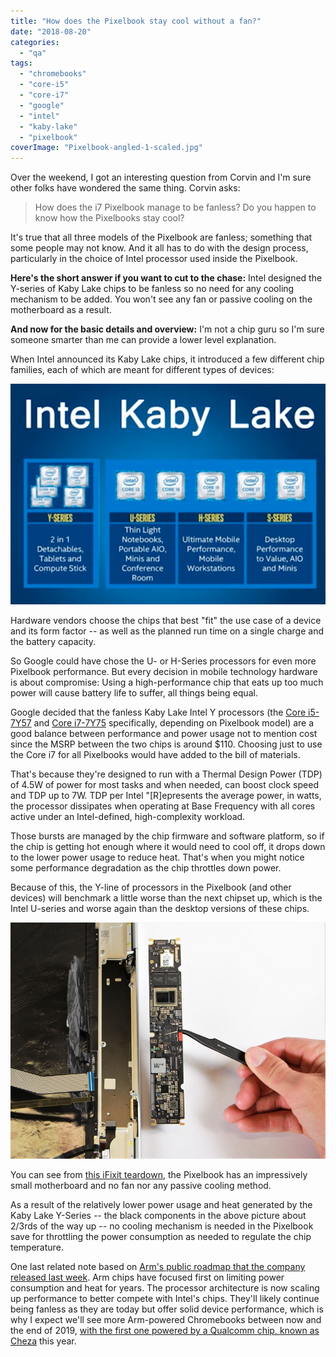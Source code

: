 ```yaml
---
title: "How does the Pixelbook stay cool without a fan?"
date: "2018-08-20"
categories: 
  - "qa"
tags: 
  - "chromebooks"
  - "core-i5"
  - "core-i7"
  - "google"
  - "intel"
  - "kaby-lake"
  - "pixelbook"
coverImage: "Pixelbook-angled-1-scaled.jpg"
---
```


Over the weekend, I got an interesting question from Corvin and I'm sure other folks have wondered the same thing. Corvin asks:

> How does the i7 Pixelbook manage to be fanless? Do you happen to know how the Pixelbooks stay cool?

It's true that all three models of the Pixelbook are fanless; something that some people may not know. And it all has to do with the design process, particularly in the choice of Intel processor used inside the Pixelbook.

**Here's the short answer if you want to cut to the chase:** Intel designed the Y-series of Kaby Lake chips to be fanless so no need for any cooling mechanism to be added. You won't see any fan or passive cooling on the motherboard as a result.

**And now for the basic details and overview:** I'm not a chip guru so I'm sure someone smarter than me can provide a lower level explanation.

When Intel announced its Kaby Lake chips, it introduced a few different chip families, each of which are meant for different types of devices:

[![](images/intel-kaby-lake-series.png)](https://www.aboutchromebooks.com/qa/how-does-the-pixelbook-core-i5-i7-fanless-stay-cool/attachment/intel-kaby-lake-series/)

Hardware vendors choose the chips that best "fit" the use case of a device and its form factor -- as well as the planned run time on a single charge and the battery capacity.

So Google could have chose the U- or H-Series processors for even more Pixelbook performance. But every decision in mobile technology hardware is about compromise: Using a high-performance chip that eats up too much power will cause battery life to suffer, all things being equal.

Google decided that the fanless Kaby Lake Intel Y processors (the [Core i5-7Y57](https://ark.intel.com/products/97461/Intel-Core-i5-7Y57-Processor-4M-Cache-up-to-3_30-GHz) and [Core i7-7Y75](https://ark.intel.com/products/95441/Intel-Core-i7-7Y75-Processor-4M-Cache-up-to-3_60-GHz) specifically, depending on Pixelbook model) are a good balance between performance and power usage not to mention cost since the MSRP between the two chips is around $110. Choosing just to use the Core i7 for all Pixelbooks would have added to the bill of materials.

That's because they're designed to run with a Thermal Design Power (TDP) of 4.5W of power for most tasks and when needed, can boost clock speed and TDP up to 7W. TDP per Intel "\[R\]epresents the average power, in watts, the processor dissipates when operating at Base Frequency with all cores active under an Intel-defined, high-complexity workload.

Those bursts are managed by the chip firmware and software platform, so if the chip is getting hot enough where it would need to cool off, it drops down to the lower power usage to reduce heat. That's when you might notice some performance degradation as the chip throttles down power.

Because of this, the Y-line of processors in the Pixelbook (and other devices) will benchmark a little worse than the next chipset up, which is the Intel U-series and worse again than the desktop versions of these chips.

[![](images/pixelbook-motherboard.jpg)](https://www.aboutchromebooks.com/news/pixelbook-emmc-or-ssd-storage/attachment/pixelbook-motherboard/)

You can see from [this iFixit teardown](https://www.ifixit.com/Guide/Google+Pixelbook+Motherboard+Replacement/103312), the Pixelbook has an impressively small motherboard and no fan nor any passive cooling method.

As a result of the relatively lower power usage and heat generated by the Kaby Lake Y-Series -- the black components in the above picture about 2/3rds of the way up -- no cooling mechanism is needed in the Pixelbook save for throttling the power consumption as needed to regulate the chip temperature.

One last related note based on [Arm's public roadmap that the company released last week](https://www.aboutchromebooks.com/news/intel-vs-arm-chromebooks/). Arm chips have focused first on limiting power consumption and heat for years. The processor architecture is now scaling up performance to better compete with Intel's chips. They'll likely continue being fanless as they are today but offer solid device performance, which is why I expect we'll see more Arm-powered Chromebooks between now and the end of 2019, [with the first one powered by a Qualcomm chip, known as Cheza](https://www.aboutchromebooks.com/news/cheza-chromebook-with-qualcomm-snapdragon-845-will-have-speedy-ufs-storage/) this year.

